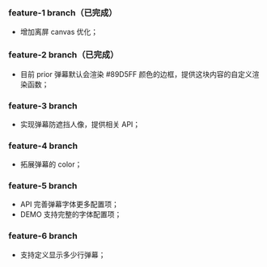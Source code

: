 ### feature-1 branch（已完成）
- 增加离屏 canvas 优化；

### feature-2 branch（已完成）
- 目前 prior 弹幕默认会渲染 #89D5FF 颜色的边框，提供这块内容的自定义渲染函数；

### feature-3 branch
- 实现弹幕防遮挡人像，提供相关 API；

### feature-4 branch
- 拓展弹幕的 color；

### feature-5 branch
- API 完善弹幕字体更多配置项；
- DEMO 支持完整的字体配置项；

### feature-6 branch
- 支持定义显示多少行弹幕；

